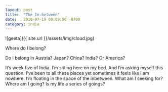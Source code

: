 ```yaml
---
layout: post
title:  "The In-between"
date:   2018-07-19 00:09:50 -0700
category: india
---
```


![geeta]({{ site.url }}/assets/img/cloud.jpg)

Where do I belong?			

Do I belong in Austria? Japan? China? India? Or America?

It’s week five of India. I’m sitting here on my bed. And I’m asking myself this question. I’ve been to all these places yet sometimes it feels like I am nowhere. I’m floating in the space of the inbetween. What am I seeking for? Where am I going? Is my life a series of goings? 

